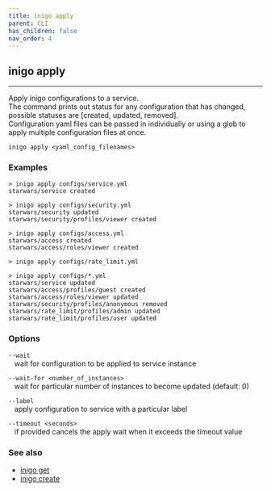 ```yaml
---
title: inigo apply
parent: CLI
has_children: false
nav_order: 4
---
```


## inigo apply
---
Apply inigo configurations to a service.  
The command prints out status for any configuration that has changed, possible statuses are [created, updated, removed].  
Configuration yaml files can be passed in individually or using a glob to apply multiple configuration files at once.  
```
inigo apply <yaml_config_filenames>  
```

### Examples
```
> inigo apply configs/service.yml
starwars/service created

> inigo apply configs/security.yml
starwars/security updated
starwars/security/profiles/viewer created

> inigo apply configs/access.yml
starwars/access created
starwars/access/roles/viewer created

> inigo apply configs/rate_limit.yml

> inigo apply configs/*.yml
starwars/service updated
starwars/access/profiles/guest created
starwars/access/roles/viewer updated
starwars/security/profiles/anonymous removed
starwars/rate_limit/profiles/admin updated
starwars/rate_limit/profiles/user updated
```

### Options
`--wait`  
&nbsp;&nbsp;&nbsp;wait for configuration to be applied to service instance 

`--wait-for <number_of_instances>`  
&nbsp;&nbsp;&nbsp;wait for particular number of instances to become updated (default: 0)

`--label`  
&nbsp;&nbsp;&nbsp;apply configuration to service with a particular label

`--timeout <seconds>`  
&nbsp;&nbsp;&nbsp;if provided cancels the apply wait when it exceeds the timeout value


### See also
- [inigo get](/cli_inigo_get.html)
- [inigo create](/cli_inigo_create.html)




